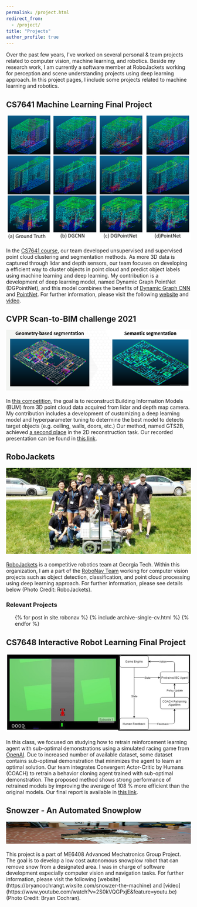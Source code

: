 ```yaml
---
permalink: /project.html
redirect_from:
  - /project/
title: "Projects"
author_profile: true
---
```

Over the past few years, I've worked on several personal & team projects related to computer vision, machine learning, and robotics. Beside my research work, I am currently a software member at RoboJackets working for perception and scene understanding projects using deep learning approach. In this project pages, I include some projects related to machine learning and robotics. 

## CS7641 Machine Learning Final Project
![RoboJackets](/images/cs7641/cs7641-final-project.png)
<br /><br />
In the [CS7641 course](https://mahdi-roozbahani.github.io/CS46417641-summer2021/), our team developed unsupervised and supervised point cloud clustering and segmentation methods. As more 3D data is captured through lidar and depth sensors, our team focuses on developing a efficient way to cluster objects in point cloud and predict object labels using machine learning and deep learning. My contribution is a development of deep learning model, named Dynamic Graph PointNet (DGPointNet), and this model combines the benefits of [Dynamic Graph CNN](https://arxiv.org/abs/1801.07829) and [PointNet](https://arxiv.org/abs/1612.00593). For further information, please visit the following [website](https://cs7641-pointcloudsegmentation.github.io/) and [video](https://gtvault-my.sharepoint.com/personal/yyajima3_gatech_edu/_layouts/15/onedrive.aspx?id=%2Fpersonal%2Fyyajima3%5Fgatech%5Fedu%2FDocuments%2Fcs7641%5Fproject%2Fcs7641%5Ffinal%5Fproject%2Emp4&parent=%2Fpersonal%2Fyyajima3%5Fgatech%5Fedu%2FDocuments%2Fcs7641%5Fproject).

## CVPR Scan-to-BIM challenge 2021
![RoboJackets](/images/cvpr-scan2bim/gts2b.png)
<br /><br />
In [this competition](https://cv4aec.github.io/), the goal is to reconstruct Building Information Models (BUM) from 3D point cloud data acquired from lidar and depth map camera. My contribution includes a development of customizing a deep learning model and hyperparameter tuning to determine the best model to detects target objects (e.g. ceiling, walls, doors, etc.) Our method, named GTS2B, achieved [a second place](files/2D_SecondPlace_Certificate.pdf) in the 2D reconstruction task. Our recorded presentation can be found in [this link](https://www.youtube.com/watch?v=DR9ifKxutf8&list=TLGG8vy3pvaCCBQwMjA4MjAyMQ&t=1006s).

## RoboJackets
![RoboJackets](/images/robonav/robonav_team.jpg)
<br /><br />
[RoboJackets](https://robojackets.org/) is a competitive robotics team at Georgia Tech. Within this organization, I am a part of the [RoboNav Team](https://robojackets.org/teams/robonav/) working for computer vision projects such as object detection, classification, and point cloud processing using deep learning approach. For further information, please see details below (Photo Credit: RoboJackets).

### Relevant Projects
<ul>{% for post in site.robonav %}
  {% include archive-single-cv.html %}
{% endfor %}</ul>

## CS7648 Interactive Robot Learning Final Project
![RoboJackets](/images/cs7648/cs7648-method.png)
<br /><br />
In this class, we focused on studying how to retrain reinforcement learning agent with sub-optimal demonstrations using a simulated racing game from [OpenAI](https://github.com/openai/gym/blob/master/gym/envs/box2d/car_racing.py). Due to increased number of available dataset, some dataset contains sub-optimal demonstration that minimizes the agent to learn an optimal solution. Our team integrates Convergent Actor-Critic by Humans (COACH) to retrain a behavior cloning agent trained with sub-optimal demonstration. The proposed method shows strong performance of retrained models by improving the average of 108 % more efficient than the original models. Our final report is available in [this link](images/cs7648/CS7648_Project.pdf).

## Snowzer - An Automated Snowplow 
<img src="/images/robonav/snoozer.png" width="1000" height="60">
<br /><br />
This project is a part of ME6408 Advanced Mechatronics Group Project. The goal is to develop a low cost autonomous snowplow robot that can remove snow from a designated area. I was in charge of software development especially computer vision and navigation tasks. For further information, please visit the following [website](https://bryancochrangt.wixsite.com/snowzer-the-machine) and [video](https://www.youtube.com/watch?v=2S0kVQGPxjE&feature=youtu.be) (Photo Credit: Bryan Cochran).